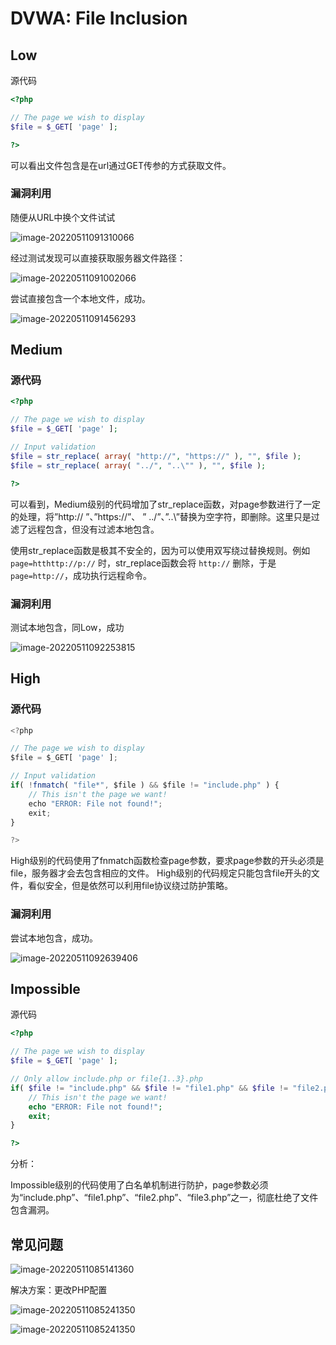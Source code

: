 # DVWA: File Inclusion

## Low

源代码

```php
<?php

// The page we wish to display
$file = $_GET[ 'page' ];

?>
```

可以看出文件包含是在url通过GET传参的方式获取文件。

### 漏洞利用

随便从URL中换个文件试试

![image-20220511091310066](./Lab4_File_Inclusion.assets/image-20220511091310066.png)

经过测试发现可以直接获取服务器文件路径：

![image-20220511091002066](./Lab4_File_Inclusion.assets/image-20220511091002066.png)



尝试直接包含一个本地文件，成功。

![image-20220511091456293](./Lab4_File_Inclusion.assets/image-20220511091456293.png)



## Medium

### 源代码

```php
<?php

// The page we wish to display
$file = $_GET[ 'page' ];

// Input validation
$file = str_replace( array( "http://", "https://" ), "", $file );
$file = str_replace( array( "../", "..\"" ), "", $file );

?>
```

可以看到，Medium级别的代码增加了str_replace函数，对page参数进行了一定的处理，将”http:// ”、”https://”、 ” ../”、”..\”替换为空字符，即删除。这里只是过滤了远程包含，但没有过滤本地包含。

使用str_replace函数是极其不安全的，因为可以使用双写绕过替换规则。例如 `page=htthttp://p://` 时，str_replace函数会将 `http://` 删除，于是`page=http://`，成功执行远程命令。

### 漏洞利用

测试本地包含，同Low，成功

![image-20220511092253815](./Lab4_File_Inclusion.assets/image-20220511092253815.png)



## High

### 源代码

```js
<?php

// The page we wish to display
$file = $_GET[ 'page' ];

// Input validation
if( !fnmatch( "file*", $file ) && $file != "include.php" ) {
    // This isn't the page we want!
    echo "ERROR: File not found!";
    exit;
}

?>
```

High级别的代码使用了fnmatch函数检查page参数，要求page参数的开头必须是file，服务器才会去包含相应的文件。
High级别的代码规定只能包含file开头的文件，看似安全，但是依然可以利用file协议绕过防护策略。



### 漏洞利用

尝试本地包含，成功。

![image-20220511092639406](./Lab4_File_Inclusion.assets/image-20220511092639406.png)



## Impossible

源代码

```php
<?php

// The page we wish to display
$file = $_GET[ 'page' ];

// Only allow include.php or file{1..3}.php
if( $file != "include.php" && $file != "file1.php" && $file != "file2.php" && $file != "file3.php" ) {
    // This isn't the page we want!
    echo "ERROR: File not found!";
    exit;
}

?>
```

分析：

Impossible级别的代码使用了白名单机制进行防护，page参数必须为“include.php”、“file1.php”、“file2.php”、“file3.php”之一，彻底杜绝了文件包含漏洞。





## 常见问题

![image-20220511085141360](./Lab4_File_Inclusion.assets/image-20220511085141360.png)

解决方案：更改PHP配置

![image-20220511085241350](./Lab4_File_Inclusion.assets/image-20220511085241350.png)

![image-20220511085241350](./Lab4_File_Inclusion.assets/image-20220511085259595.png)